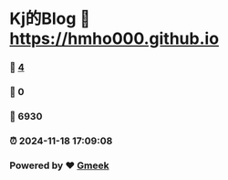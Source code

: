# Kj的Blog :link: https://hmho000.github.io 
### :page_facing_up: [4](https://hmho000.github.io/tag.html) 
### :speech_balloon: 0 
### :hibiscus: 6930 
### :alarm_clock: 2024-11-18 17:09:08 
### Powered by :heart: [Gmeek](https://github.com/Meekdai/Gmeek)
